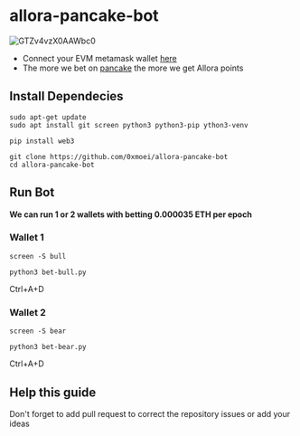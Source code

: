 # allora-pancake-bot
![GTZv4vzX0AAWbc0](https://github.com/user-attachments/assets/c9523153-78a9-4607-9b3d-8d7f93c9756e)

* Connect your EVM metamask wallet [here](https://app.allora.network/points/campaign/pancakeswap-predictions?ref=eyJyZWZlcnJlcl9pZCI6IjliM2ZlN2JjLWE1YTYtNGZjOC1iNWM3LWU2NTY1ODcyZTE2MSJ9)
* The more we bet on [pancake](https://pancakeswap.finance/prediction?token=ETH&chain=arb) the more we get Allora points

## Install Dependecies
```console
sudo apt-get update
sudo apt install git screen python3 python3-pip ython3-venv

pip install web3
```
```console
git clone https://github.com/0xmoei/allora-pancake-bot
cd allora-pancake-bot
```

## Run Bot
**We can run 1 or 2 wallets with betting 0.000035 ETH per epoch**
### Wallet 1
```console
screen -S bull

python3 bet-bull.py
```
Ctrl+A+D


### Wallet 2
```console
screen -S bear

python3 bet-bear.py
```
Ctrl+A+D

## Help this guide
Don't forget to add pull request to correct the repository issues or add your ideas
